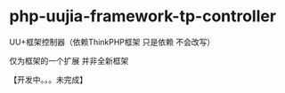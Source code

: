 # php-uujia-framework-tp-controller
UU+框架控制器（依赖ThinkPHP框架 只是依赖 不会改写）

仅为框架的一个扩展 并非全新框架

【开发中。。。未完成】
